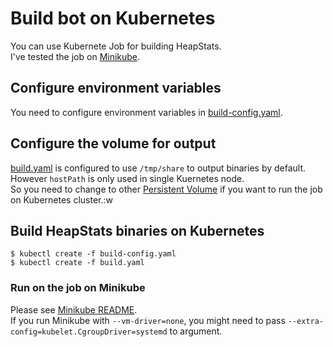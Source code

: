 # Build bot on Kubernetes

You can use Kubernete Job for building HeapStats.  
I've tested the job on [Minikube](https://github.com/kubernetes/minikube).

## Configure environment variables

You need to configure environment variables in [build-config.yaml](build_config.yaml).

## Configure the volume for output

[build.yaml](build.yaml) is configured to use `/tmp/share` to output binaries by default. However `hostPath` is only used in single Kuernetes node.  
So you need to change to other [Persistent Volume](https://kubernetes.io/docs/concepts/storage/persistent-volumes/) if you want to run the job on Kubernetes cluster.:w

## Build HeapStats binaries on Kubernetes

```
$ kubectl create -f build-config.yaml
$ kubectl create -f build.yaml
```

### Run on the job on Minikube

Please see [Minikube README](https://github.com/kubernetes/minikube/blob/master/README.md).  
If you run Minikube with `--vm-driver=none`, you might need to pass `--extra-config=kubelet.CgroupDriver=systemd` to argument.
